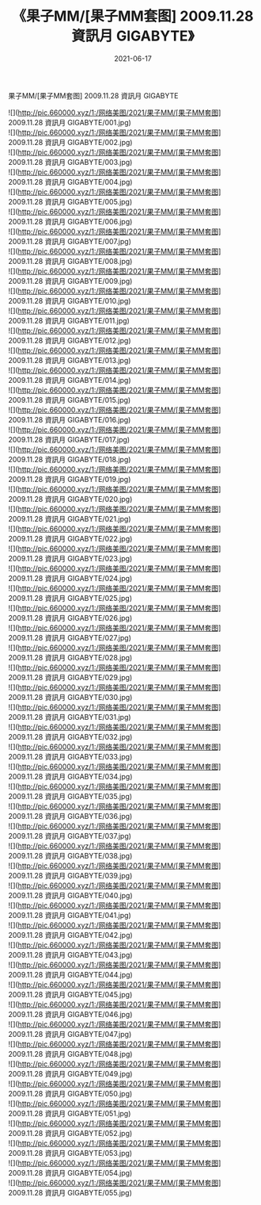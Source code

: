 ﻿---
layout: post
title:  《果子MM/[果子MM套图] 2009.11.28 資訊月 GIGABYTE》
date:   2021-06-17
img: http://pic.660000.xyz/1:/网络美图/2021/果子MM/[果子MM套图] 2009.11.28 資訊月 GIGABYTE/000.jpg
categories: [美女, 清纯, 唯美]
---

果子MM/[果子MM套图] 2009.11.28 資訊月 GIGABYTE

 ![](http://pic.660000.xyz/1:/网络美图/2021/果子MM/[果子MM套图] 2009.11.28 資訊月 GIGABYTE/001.jpg) <br>![](http://pic.660000.xyz/1:/网络美图/2021/果子MM/[果子MM套图] 2009.11.28 資訊月 GIGABYTE/002.jpg) <br>![](http://pic.660000.xyz/1:/网络美图/2021/果子MM/[果子MM套图] 2009.11.28 資訊月 GIGABYTE/003.jpg) <br>![](http://pic.660000.xyz/1:/网络美图/2021/果子MM/[果子MM套图] 2009.11.28 資訊月 GIGABYTE/004.jpg) <br>![](http://pic.660000.xyz/1:/网络美图/2021/果子MM/[果子MM套图] 2009.11.28 資訊月 GIGABYTE/005.jpg) <br>![](http://pic.660000.xyz/1:/网络美图/2021/果子MM/[果子MM套图] 2009.11.28 資訊月 GIGABYTE/006.jpg) <br>![](http://pic.660000.xyz/1:/网络美图/2021/果子MM/[果子MM套图] 2009.11.28 資訊月 GIGABYTE/007.jpg) <br>![](http://pic.660000.xyz/1:/网络美图/2021/果子MM/[果子MM套图] 2009.11.28 資訊月 GIGABYTE/008.jpg) <br>![](http://pic.660000.xyz/1:/网络美图/2021/果子MM/[果子MM套图] 2009.11.28 資訊月 GIGABYTE/009.jpg) <br>![](http://pic.660000.xyz/1:/网络美图/2021/果子MM/[果子MM套图] 2009.11.28 資訊月 GIGABYTE/010.jpg) <br>![](http://pic.660000.xyz/1:/网络美图/2021/果子MM/[果子MM套图] 2009.11.28 資訊月 GIGABYTE/011.jpg) <br>![](http://pic.660000.xyz/1:/网络美图/2021/果子MM/[果子MM套图] 2009.11.28 資訊月 GIGABYTE/012.jpg) <br>![](http://pic.660000.xyz/1:/网络美图/2021/果子MM/[果子MM套图] 2009.11.28 資訊月 GIGABYTE/013.jpg) <br>![](http://pic.660000.xyz/1:/网络美图/2021/果子MM/[果子MM套图] 2009.11.28 資訊月 GIGABYTE/014.jpg) <br>![](http://pic.660000.xyz/1:/网络美图/2021/果子MM/[果子MM套图] 2009.11.28 資訊月 GIGABYTE/015.jpg) <br>![](http://pic.660000.xyz/1:/网络美图/2021/果子MM/[果子MM套图] 2009.11.28 資訊月 GIGABYTE/016.jpg) <br>![](http://pic.660000.xyz/1:/网络美图/2021/果子MM/[果子MM套图] 2009.11.28 資訊月 GIGABYTE/017.jpg) <br>![](http://pic.660000.xyz/1:/网络美图/2021/果子MM/[果子MM套图] 2009.11.28 資訊月 GIGABYTE/018.jpg) <br>![](http://pic.660000.xyz/1:/网络美图/2021/果子MM/[果子MM套图] 2009.11.28 資訊月 GIGABYTE/019.jpg) <br>![](http://pic.660000.xyz/1:/网络美图/2021/果子MM/[果子MM套图] 2009.11.28 資訊月 GIGABYTE/020.jpg) <br>![](http://pic.660000.xyz/1:/网络美图/2021/果子MM/[果子MM套图] 2009.11.28 資訊月 GIGABYTE/021.jpg) <br>![](http://pic.660000.xyz/1:/网络美图/2021/果子MM/[果子MM套图] 2009.11.28 資訊月 GIGABYTE/022.jpg) <br>![](http://pic.660000.xyz/1:/网络美图/2021/果子MM/[果子MM套图] 2009.11.28 資訊月 GIGABYTE/023.jpg) <br>![](http://pic.660000.xyz/1:/网络美图/2021/果子MM/[果子MM套图] 2009.11.28 資訊月 GIGABYTE/024.jpg) <br>![](http://pic.660000.xyz/1:/网络美图/2021/果子MM/[果子MM套图] 2009.11.28 資訊月 GIGABYTE/025.jpg) <br>![](http://pic.660000.xyz/1:/网络美图/2021/果子MM/[果子MM套图] 2009.11.28 資訊月 GIGABYTE/026.jpg) <br>![](http://pic.660000.xyz/1:/网络美图/2021/果子MM/[果子MM套图] 2009.11.28 資訊月 GIGABYTE/027.jpg) <br>![](http://pic.660000.xyz/1:/网络美图/2021/果子MM/[果子MM套图] 2009.11.28 資訊月 GIGABYTE/028.jpg) <br>![](http://pic.660000.xyz/1:/网络美图/2021/果子MM/[果子MM套图] 2009.11.28 資訊月 GIGABYTE/029.jpg) <br>![](http://pic.660000.xyz/1:/网络美图/2021/果子MM/[果子MM套图] 2009.11.28 資訊月 GIGABYTE/030.jpg) <br>![](http://pic.660000.xyz/1:/网络美图/2021/果子MM/[果子MM套图] 2009.11.28 資訊月 GIGABYTE/031.jpg) <br>![](http://pic.660000.xyz/1:/网络美图/2021/果子MM/[果子MM套图] 2009.11.28 資訊月 GIGABYTE/032.jpg) <br>![](http://pic.660000.xyz/1:/网络美图/2021/果子MM/[果子MM套图] 2009.11.28 資訊月 GIGABYTE/033.jpg) <br>![](http://pic.660000.xyz/1:/网络美图/2021/果子MM/[果子MM套图] 2009.11.28 資訊月 GIGABYTE/034.jpg) <br>![](http://pic.660000.xyz/1:/网络美图/2021/果子MM/[果子MM套图] 2009.11.28 資訊月 GIGABYTE/035.jpg) <br>![](http://pic.660000.xyz/1:/网络美图/2021/果子MM/[果子MM套图] 2009.11.28 資訊月 GIGABYTE/036.jpg) <br>![](http://pic.660000.xyz/1:/网络美图/2021/果子MM/[果子MM套图] 2009.11.28 資訊月 GIGABYTE/037.jpg) <br>![](http://pic.660000.xyz/1:/网络美图/2021/果子MM/[果子MM套图] 2009.11.28 資訊月 GIGABYTE/038.jpg) <br>![](http://pic.660000.xyz/1:/网络美图/2021/果子MM/[果子MM套图] 2009.11.28 資訊月 GIGABYTE/039.jpg) <br>![](http://pic.660000.xyz/1:/网络美图/2021/果子MM/[果子MM套图] 2009.11.28 資訊月 GIGABYTE/040.jpg) <br>![](http://pic.660000.xyz/1:/网络美图/2021/果子MM/[果子MM套图] 2009.11.28 資訊月 GIGABYTE/041.jpg) <br>![](http://pic.660000.xyz/1:/网络美图/2021/果子MM/[果子MM套图] 2009.11.28 資訊月 GIGABYTE/042.jpg) <br>![](http://pic.660000.xyz/1:/网络美图/2021/果子MM/[果子MM套图] 2009.11.28 資訊月 GIGABYTE/043.jpg) <br>![](http://pic.660000.xyz/1:/网络美图/2021/果子MM/[果子MM套图] 2009.11.28 資訊月 GIGABYTE/044.jpg) <br>![](http://pic.660000.xyz/1:/网络美图/2021/果子MM/[果子MM套图] 2009.11.28 資訊月 GIGABYTE/045.jpg) <br>![](http://pic.660000.xyz/1:/网络美图/2021/果子MM/[果子MM套图] 2009.11.28 資訊月 GIGABYTE/046.jpg) <br>![](http://pic.660000.xyz/1:/网络美图/2021/果子MM/[果子MM套图] 2009.11.28 資訊月 GIGABYTE/047.jpg) <br>![](http://pic.660000.xyz/1:/网络美图/2021/果子MM/[果子MM套图] 2009.11.28 資訊月 GIGABYTE/048.jpg) <br>![](http://pic.660000.xyz/1:/网络美图/2021/果子MM/[果子MM套图] 2009.11.28 資訊月 GIGABYTE/049.jpg) <br>![](http://pic.660000.xyz/1:/网络美图/2021/果子MM/[果子MM套图] 2009.11.28 資訊月 GIGABYTE/050.jpg) <br>![](http://pic.660000.xyz/1:/网络美图/2021/果子MM/[果子MM套图] 2009.11.28 資訊月 GIGABYTE/051.jpg) <br>![](http://pic.660000.xyz/1:/网络美图/2021/果子MM/[果子MM套图] 2009.11.28 資訊月 GIGABYTE/052.jpg) <br>![](http://pic.660000.xyz/1:/网络美图/2021/果子MM/[果子MM套图] 2009.11.28 資訊月 GIGABYTE/053.jpg) <br>![](http://pic.660000.xyz/1:/网络美图/2021/果子MM/[果子MM套图] 2009.11.28 資訊月 GIGABYTE/054.jpg) <br>![](http://pic.660000.xyz/1:/网络美图/2021/果子MM/[果子MM套图] 2009.11.28 資訊月 GIGABYTE/055.jpg) <br>